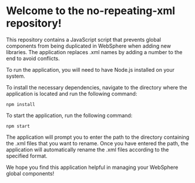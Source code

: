 # Welcome to the no-repeating-xml repository!

This repository contains a JavaScript script that prevents global components from being duplicated in WebSphere when adding new libraries. 
The application replaces .xml names by adding a number to the end to avoid conflicts.

To run the application, you will need to have Node.js installed on your system.

To install the necessary dependencies, navigate to the directory where the application is located and run the following command:

```
npm install
```

To start the application, run the following command:
```
npm start
```
The application will prompt you to enter the path to the directory containing the .xml files that you want to rename.
Once you have entered the path, the application will automatically rename the .xml files according to the specified format.

We hope you find this application helpful in managing your WebSphere global components!
